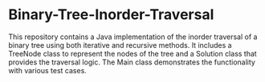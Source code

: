 # Binary-Tree-Inorder-Traversal
This repository contains a Java implementation of the inorder traversal of a binary tree using both iterative and recursive methods. It includes a TreeNode class to represent the nodes of the tree and a Solution class that provides the traversal logic. The Main class demonstrates the functionality with various test cases.
